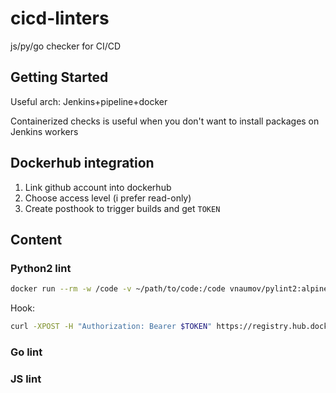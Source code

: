 # cicd-linters

js/py/go checker for CI/CD

## Getting Started

Useful arch: Jenkins+pipeline+docker

Containerized checks is useful when you don't want to install packages on Jenkins workers

## Dockerhub integration

1. Link github account into dockerhub
1. Choose access level (i prefer read-only)
1. Create posthook to trigger builds and get `TOKEN`

## Content

### Python2 lint

```bash
docker run --rm -w /code -v ~/path/to/code:/code vnaumov/pylint2:alpine2
```

Hook:

```bash
curl -XPOST -H "Authorization: Bearer $TOKEN" https://registry.hub.docker.com/u/vnaumov/pylint2/trigger/fe59a664-05f6-46c7-a06d-60997ccde6ce/
```

### Go lint
### JS lint

